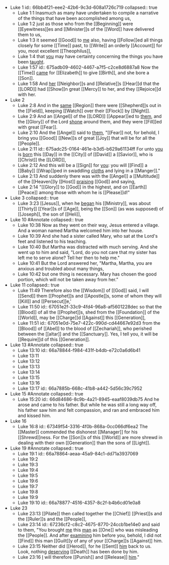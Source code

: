 - Luke 1
  id:: 66bb4f21-eee2-42b6-9c3d-608a1726c719
  collapsed:: true
	- Luke 1:1
	  Inasmuch as many have undertaken to compile a narrative of the things that have been accomplished among us,
	- Luke 1:2
	  just as those who from the [[Beginning]] were [[Eyewitness]]es and [[Minister]]s of the [[Word]] have delivered them to us,
	- Luke 1:3
	  it seemed [[Good]] to [me]([[Luke]]) also, having [[Follow]]ed all things closely for some [[Time]] past, to [[Write]] an orderly [[Account]] for you, most excellent [[Theophilus]],
	- Luke 1:4
	  that [you]([[Theophilus]]) may have certainty concerning the things you have been [taught]([[Teach]]).
	- Luke 1:57
	  id:: 675adb09-4602-4467-a7f5-c2ce8d6887a8
	  Now the [[Time]] [came]([[Come]]) for [[Elizabeth]] to give [[Birth]], and she bore a [[Son]].
	- Luke 1:58
	  And [her]([[Elizabeth]]) [[Neighbor]]s and [[Relative]]s [[Hear]]d that the [[LORD]] had [[Show]]n great [[Mercy]] to her, and they [[Rejoice]]d with her.
- Luke 2
	- Luke 2:8
	  And in the [same]([[Bethlehem]]) [[Region]] there were [[Shepherd]]s out in the [[Field]], keeping [[Watch]] over their [[Flock]] by [[Night]].
	- Luke 2:9
	  And an [[Angel]] of the [[LORD]] [[Appear]]ed to [them]([[Shepherd]]), and the [[Glory]] of the Lord [shone]([[Shine]]) around them, and they were [[Fill]]ed with great [[Fear]].
	- Luke 2:10
	  And the [[Angel]] said to [them]([[Shepherd]]), "[[Fear]] not, for behold, I bring you [[Good]] [[New]]s of great [[Joy]] that will be for all the [[People]].
	- Luke 2:11
	  id:: 675adc25-0164-461e-b3d5-b629a61134ff
	  For unto [you]([[Shepherd]]) is [born]([[Birth]]) this [[Day]] in the [[City]] of [[David]] a [[Savior]], who is [[Christ]] the [[LORD]],
	- Luke 2:12
	  And this will be a [[Sign]] for [you]([[Shepherd]]): you will [[Find]] a [[Baby]] [[Wrap]]ped in swaddling [cloths]([[Clothes]]) and lying in a [[Manger]]."
	- Luke 2:13
	  And suddenly there was with the [[Angel]] a [[Multitude]] of the [[Heaven]]ly [[Host]] [praising]([[Praise]]) [[God]] and saying,
	- Luke 2:14
	  "[[Glory]] to [[God]] in the highest,
	  and on [[Earth]] [[Peace]] among those with whom he is [[Please]]d!"
- Luke 3
  collapsed:: true
	- Luke 3:23
	  [[Jesus]], when he [began]([[Beginning]]) his [[Ministry]], was about [[Thirty]] [[Year]]s of [[Age]], being the [[Son]] (as was supposed) of [[Joseph]], the son of [[Heli]],
- Luke 10 #Annotate
  collapsed:: true
	- Luke 10:38
	  Now as they went on their way, Jesus entered a village. And a woman named Martha welcomed him into her house.
	- Luke 10:39
	  And she had a sister called Mary, who sat at the Lord's feet and listened to his teaching.
	- Luke 10:40
	  But Martha was distracted with much serving. And she went up to him and said, "Lord, do you not care that my sister has left me to serve alone? Tell her then to help me."
	- Luke 10:41
	  But the Lord answered her, "Martha, Martha, you are anxious and troubled about many things,
	- Luke 10:42
	  but one thing is necessary. Mary has chosen the good portion, which will not be taken away from her.”
- Luke 11
  collapsed:: true
	- Luke 11:49
	  Therefore also the [[Wisdom]] of [[God]] said, I will [[Send]] them [[Prophet]]s and [[Apostle]]s, some of whom they will [[Kill]] and [[Persecut]]e,'
	- Luke 11:50
	  id:: 67051e2f-33c9-4fd4-96a8-af5601228dec
	  so that the [[Blood]] of all the [[Prophet]]s, shed from the [[Foundation]] of the [[World]], may be [[Charge]]d [[Against]] this [[Generation]],
	- Luke 11:51
	  id:: 67051e0d-75e7-422c-990d-cd44667e92d3
	  from the [[Blood]] of [[Abel]] to the blood of [[Zechariah]], who perished between the [[altar]] and the [[Sanctuary]]. Yes, I tell you, it will be [[Require]]d of this [[Generation]].
- Luke 13 #Annotate
  collapsed:: true
	- Luke 13:10
	  id:: 66a78844-f984-431f-b4db-e72c0a6d6b41
	- Luke 13:11
	- Luke 13:12
	- Luke 13:13
	- Luke 13:14
	- Luke 13:15
	- Luke 13:16
	- Luke 13:17
	  id:: 66a7885b-668c-41b8-a442-5d56c39c7952
- Luke 15 #Annotate
  collapsed:: true
	- Luke 15:20
	  id:: 66d84686-8c9b-4a21-8945-eaaf8039db75
	  And he arose and came to his father. But while he was still a long way off, his father saw him and felt compassion, and ran and embraced him and kissed him.
- Luke 16
	- Luke 16:8
	  id:: 67349f54-3316-4f0b-868a-0cc066df6ea2
	  The [[Master]] commended the dishonest [[Manager]] for his [[Shrewd]]ness. For the [[Son]]s of this [[World]] are more shrewd in dealing with their own [[Generation]] than the sons of [[Light]].
- Luke 19 #Annotate
  collapsed:: true
	- Luke 19:1
	  id:: 66a78864-aeaa-45a9-84c1-dd71a3937069
	- Luke 19:2
	- Luke 19:3
	- Luke 19:4
	- Luke 19:5
	- Luke 19:6
	- Luke 19:7
	- Luke 19:8
	- Luke 19:9
	- Luke 19:10
	  id:: 66a78877-4516-4357-8c2f-b4b6cd01e0a8
- Luke 23
	- Luke 23:13
	  [[Pilate]] then called together the [[Chief]] [[Priest]]s and the [[Ruler]]s and the [[People]],
	- Luke 23:14
	  id:: 67236cf2-c8c2-4675-8770-24ccb1be14e0
	  and said to them, "You brought [me]([[Pilate]]) this [man]([[Jesus]]) as [[One]] who was misleading the [[People]]. And after [examining]([[Examine]]) him before you, behold, I did not [[Find]] this man [[Guilt]]y of any of your [[Charge]]s [[Against]] him.
	- Luke 23:15
	  Neither did [[Herod]], for he [[Sent]] [him]([[Jesus]]) back to us. Look, nothing [deserving]([[Deserve]]) [[Death]] has been done by him.
	- Luke 23:16
	  [I]([[Pilate]]) will therefore [[Punish]] and [[Release]] [him]([[Jesus]])."